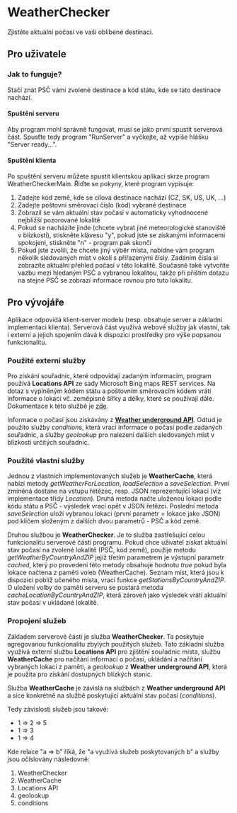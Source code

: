 # WeatherChecker
Zjistěte aktuální počasí ve vaší oblíbené destinaci.

## Pro uživatele

### Jak to funguje?
Stačí znát PSČ vámi zvolené destinace a kód státu, kde se tato destinace nachází.

#### Spuštění serveru
Aby program mohl správně fungovat, musí se jako první spustit serverová část. Spusťte tedy program "RunServer" a vyčkejte, až vypíše hlášku "Server ready...".

#### Spuštění klienta
Po spuštění serveru můžete spustit klientskou aplikaci skrze program WeatherCheckerMain. Řiďte se pokyny, které program vypisuje:
  1. Zadejte kód země, kde se cílová destinace nachází (CZ, SK, US, UK, ...)
  2. Zadejte poštovní směrovací číslo (kód) vybrané destinace
  3. Zobrazil se vám aktuální stav počasí v automaticky vyhodnocené nejbližší pozorované lokalitě
  4. Pokud se nacházíte jinde (chcete vybrat jiné meteorologické stanoviště v blízkosti), stiskněte klávesu "y", pokud jste se získanými informacemi spokojeni, stiskněte "n" - program pak skončí
  5. Pokud jste zvolili, že chcete jiný výběr místa, nabídne vám program několik sledovaných míst v okolí s přiřazenými čísly. Zadáním čísla si zobrazíte aktuální přehled počasí v této lokalitě. Současně také vytvoříte vazbu mezi hledaným PSČ a vybranou lokalitou, takže při příštím dotazu na stejné PSČ se zobrazí informace rovnou pro tuto lokalitu.

## Pro vývojáře
Aplikace odpovídá klient-server modelu (resp. obsahuje server a základní implementaci klienta). Serverová část využívá webové služby jak vlastní, tak i externí a jejich spojením dává k dispozici prostředky pro výše popsanou funkcionalitu.

### Použité externí služby
Pro získání souřadnic, které odpovídají zadaným informacím, program používá **Locations API** ze sady Microsoft Bing maps REST services. Na dotaz s vyplněným kódem státu a poštovním směrovacím kódem vrátí informace o lokaci vč. zeměpisné šířky a délky, které se používají dále. Dokumentace k této službě je [zde](https://msdn.microsoft.com/en-us/library/ff701714.aspx).

Informace o počasí jsou získávány z **[Weather underground API](http://www.wunderground.com/weather/api/d/docs?d=index)**. Odtud je použito služby *conditions*, která vrací informace o počasí podle zadaných souřadnic, a služby *geolookup* pro nalezení dalších sledovaných míst v blízkosti určitých souřadnic.

### Použité vlastní služby
Jednou z vlastních implementovaných služeb je **WeatherCache**, která nabízí metody *getWeatherForLocation*, *loadSelection* a *saveSelection*. První zmíněná dostane na vstupu řetězec, resp. JSON reprezentující lokaci (viz implementace třídy *Location*). Druhá metoda načte uloženou lokaci podle kódu státu a PSČ - výsledek vrací opět v JSON řetězci. Poslední metoda *saveSelection* uloží vybranou lokaci (první parametr = lokace jako JSON) pod klíčem složeným z dalších dvou parametrů - PSČ a kód země.

Druhou službou je **WeatherChecker**. Je to služba zastřešující celou funkcionalitu serverové části programu. Pokud chce uživatel získat aktuální stav počasí na zvolené lokalitě (PSČ, kód země), použije metodu *getWeatherByCountryAndZIP* jejíž třetím parametrem je výstupní parametr *cached*, který po provedení této metody obsahuje hodnotu *true* pokud byla lokace načtena z paměti voleb (WeatherCache). Seznam míst, která jsou k dispozici poblíž učeného místa, vrací funkce *getStationsByCountryAndZIP*. O uložení volby do paměti serveru se postará metoda *cacheLocationByCountryAndZIP*, která zároveň jako výsledek vrátí aktuální stav počasí v ukládané lokalitě.


### Propojení služeb
Základem serverové části je služba **WeatherChecker**. Ta poskytuje agregovanou funkcionalitu zbylých použitých služeb. Tato základní služba využívá externí službu **Locations API** pro zjištění souřadnic místa, službu **WeatherCache** pro načítání informací o počasí, ukládání a načítání vybraných lokací z paměti, a *geolookup* z **Weather underground API**, která je použita pro získání dostupných blízkých stanic.

Služba **WeatherCache** je závislá na službách z **Weather underground API** a sice konkrétně na službě poskytující aktuální stav počasí (*conditions*).


Tedy závislosti služeb jsou takové:
  - 1 => 2 => 5
  - 1 => 3
  - 1 => 4

Kde relace "a => b" říká, že "a využívá služeb poskytovaných b" a služby jsou očíslovány následovně:
  1. WeatherChecker
  2. WeatherCache
  3. Locations API
  4. geolookup
  5. conditions
